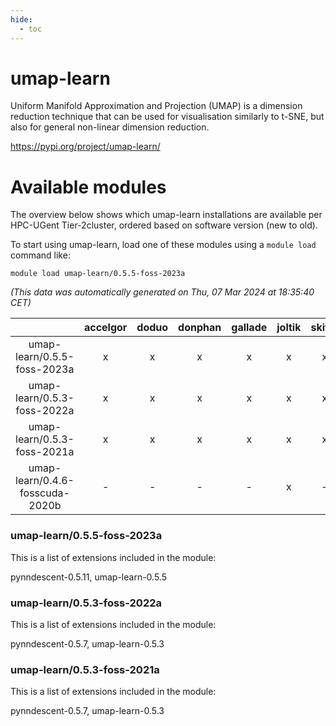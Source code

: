 ```yaml
---
hide:
  - toc
---
```


umap-learn
==========


Uniform Manifold Approximation and Projection (UMAP) is a dimension reduction technique that can be used for visualisation similarly to t-SNE, but also for general non-linear dimension reduction.

https://pypi.org/project/umap-learn/
# Available modules


The overview below shows which umap-learn installations are available per HPC-UGent Tier-2cluster, ordered based on software version (new to old).

To start using umap-learn, load one of these modules using a `module load` command like:

```shell
module load umap-learn/0.5.5-foss-2023a
```

*(This data was automatically generated on Thu, 07 Mar 2024 at 18:35:40 CET)*  

| |accelgor|doduo|donphan|gallade|joltik|skitty|
| :---: | :---: | :---: | :---: | :---: | :---: | :---: |
|umap-learn/0.5.5-foss-2023a|x|x|x|x|x|x|
|umap-learn/0.5.3-foss-2022a|x|x|x|x|x|x|
|umap-learn/0.5.3-foss-2021a|x|x|x|x|x|x|
|umap-learn/0.4.6-fosscuda-2020b|-|-|-|-|x|-|


### umap-learn/0.5.5-foss-2023a

This is a list of extensions included in the module:

pynndescent-0.5.11, umap-learn-0.5.5

### umap-learn/0.5.3-foss-2022a

This is a list of extensions included in the module:

pynndescent-0.5.7, umap-learn-0.5.3

### umap-learn/0.5.3-foss-2021a

This is a list of extensions included in the module:

pynndescent-0.5.7, umap-learn-0.5.3